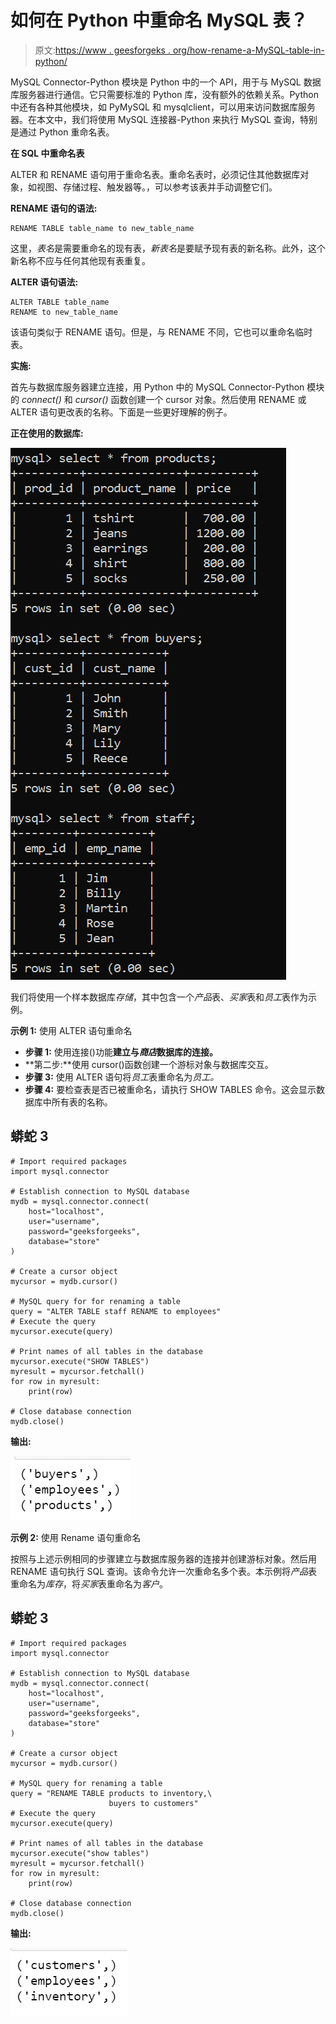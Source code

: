 # 如何在 Python 中重命名 MySQL 表？

> 原文:[https://www . geesforgeks . org/how-rename-a-MySQL-table-in-python/](https://www.geeksforgeeks.org/how-to-rename-a-mysql-table-in-python/)

MySQL Connector-Python 模块是 Python 中的一个 API，用于与 MySQL 数据库服务器进行通信。它只需要标准的 Python 库，没有额外的依赖关系。Python 中还有各种其他模块，如 PyMySQL 和 mysqlclient，可以用来访问数据库服务器。在本文中，我们将使用 MySQL 连接器-Python 来执行 MySQL 查询，特别是通过 Python 重命名表。

**在 SQL 中重命名表**

ALTER 和 RENAME 语句用于重命名表。重命名表时，必须记住其他数据库对象，如视图、存储过程、触发器等。，可以参考该表并手动调整它们。

**RENAME 语句的语法:**

```
RENAME TABLE table_name to new_table_name
```

这里，*表名*是需要重命名的现有表，*新表名*是要赋予现有表的新名称。此外，这个新名称不应与任何其他现有表重复。

**ALTER 语句语法:**

```
ALTER TABLE table_name
RENAME to new_table_name
```

该语句类似于 RENAME 语句。但是，与 RENAME 不同，它也可以重命名临时表。

**实施:**

首先与数据库服务器建立连接，用 Python 中的 MySQL Connector-Python 模块的 *connect()* 和 *cursor()* 函数创建一个 cursor 对象。然后使用 RENAME 或 ALTER 语句更改表的名称。下面是一些更好理解的例子。

**正在使用的数据库:**

![](img/296ef47e9e1f9d39e948a601940bb2cb.png)

我们将使用一个样本数据库*存储*，其中包含一个*产品*表、*买家*表和*员工*表作为示例。

**示例 1:** 使用 ALTER 语句重命名

*   **步骤 1:** 使用连接()功能**建立与*商店*数据库的连接。**
*   **第二步:**使用 cursor()函数创建一个游标对象与数据库交互。
*   **步骤 3:** 使用 ALTER 语句将*员工*表重命名为*员工。*
*   **步骤 4:** 要检查表是否已被重命名，请执行 SHOW TABLES 命令。这会显示数据库中所有表的名称。

## 蟒蛇 3

```
# Import required packages
import mysql.connector

# Establish connection to MySQL database
mydb = mysql.connector.connect(
    host="localhost",
    user="username",
    password="geeksforgeeks",
    database="store"
)

# Create a cursor object
mycursor = mydb.cursor()

# MySQL query for for renaming a table
query = "ALTER TABLE staff RENAME to employees"
# Execute the query
mycursor.execute(query)

# Print names of all tables in the database
mycursor.execute("SHOW TABLES")
myresult = mycursor.fetchall()
for row in myresult:
    print(row)

# Close database connection
mydb.close()
```

**输出:**

![](img/1f4b7f38fef1bce115d6f592966294f7.png)

**示例 2:** 使用 Rename 语句重命名

按照与上述示例相同的步骤建立与数据库服务器的连接并创建游标对象。然后用 RENAME 语句执行 SQL 查询。该命令允许一次重命名多个表。本示例将*产品*表重命名为*库存*，将*买家*表重命名为*客户*。

## 蟒蛇 3

```
# Import required packages
import mysql.connector

# Establish connection to MySQL database
mydb = mysql.connector.connect(
    host="localhost",
    user="username",
    password="geeksforgeeks",
    database="store"
)

# Create a cursor object
mycursor = mydb.cursor()

# MySQL query for renaming a table
query = "RENAME TABLE products to inventory,\
                      buyers to customers"
# Execute the query
mycursor.execute(query)

# Print names of all tables in the database
mycursor.execute("show tables")
myresult = mycursor.fetchall()
for row in myresult:
    print(row)

# Close database connection
mydb.close()
```

**输出:**

![](img/1c4bd87acc1da4e74090e9797c5b8dd2.png)